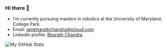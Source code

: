 ### Hi there 👋

-  I'm currently pursuing masters in robotics at the University of Maryland, College Park.
-  Email: iambharathchandra@icloud.com
-  LinkedIn profile: <a href="https://www.linkedin.com/in/bharathchandra29/"> Bharath Chandra </a>

![My GitHub Stats](https://github-readme-stats.vercel.app/api?username=Bharath2&hide=contribs,prs)


<!--
**Bharath2/Bharath2** is a ✨ _special_ ✨ repository because its `README.md` (this file) appears on your GitHub profile.

Here are some ideas to get you started:

- 🔭 I’m currently working on ...
- 🌱 I’m currently learning ...
- 👯 I’m looking to collaborate on ...
- 🤔 I’m looking for help with ...
- 💬 Ask me about ...
- 📫 How to reach me: ...
- 😄 Pronouns: ...
- ⚡ Fun fact: ...
-->
